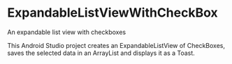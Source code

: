 # ExpandableListViewWithCheckBox
An expandable list view with checkboxes

This Android Studio project creates an ExpandableListView of CheckBoxes, saves the selected data in an ArrayList and displays it as a Toast.
